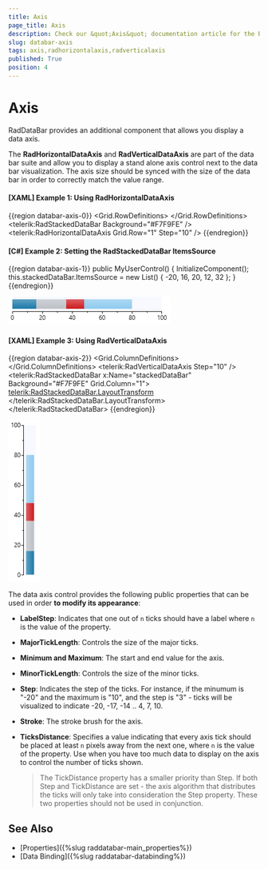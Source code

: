 ```yaml
---
title: Axis
page_title: Axis
description: Check our &quot;Axis&quot; documentation article for the RadDataBar {{ site.framework_name }} control.
slug: databar-axis
tags: axis,radhorizontalaxis,radverticalaxis
published: True
position: 4
---
```


# Axis

RadDataBar provides an additional component that allows you display a data axis.

The __RadHorizontalDataAxis__ and __RadVerticalDataAxis__ are part of the data bar suite and allow you to display a stand alone axis control next to the data bar visualization. The axis size should be synced with the size of the data bar in order to correctly match the value range.

#### __[XAML] Example 1: Using RadHorizontalDataAxis__
{{region databar-axis-0}}
	<Grid Width="300" Height="50">
		<Grid.RowDefinitions>
			<RowDefinition />
			<RowDefinition Height="Auto"/>
		</Grid.RowDefinitions>
		<telerik:RadStackedDataBar Background="#F7F9FE" />
		<telerik:RadHorizontalDataAxis Grid.Row="1" Step="10" />
	</Grid>
{{endregion}}

#### __[C#] Example 2: Setting the RadStackedDataBar ItemsSource__
{{region databar-axis-1}}
	public MyUserControl()
	{
		InitializeComponent();
		this.stackedDataBar.ItemsSource = new List<double>() { -20, 16, 20, 12, 32 };
	}
{{endregion}}

![WPF RadDataBar ](images/databar-axis-0.png)


#### __[XAML] Example 3: Using RadVerticalDataAxis__
{{region databar-axis-2}}
	<Grid Width="50" Height="300">
        <Grid.ColumnDefinitions>
            <ColumnDefinition Width="Auto"/>
            <ColumnDefinition />
        </Grid.ColumnDefinitions>
        <telerik:RadVerticalDataAxis Step="10" />
        <telerik:RadStackedDataBar x:Name="stackedDataBar" Background="#F7F9FE" Grid.Column="1">
            <telerik:RadStackedDataBar.LayoutTransform>
                <RotateTransform Angle="-90" />
            </telerik:RadStackedDataBar.LayoutTransform>
        </telerik:RadStackedDataBar>
    </Grid>
{{endregion}}

![WPF RadDataBar ](images/databar-axis-1.png)

The data axis control provides the following public properties that can be used in order __to modify its appearance__:

* __LabelStep__: Indicates that one out of `n` ticks should have a label where `n` is the value of the property.

* __MajorTickLength__: Controls the size of the major ticks.

* __Minimum and Maximum__: The start and end value for the axis.

* __MinorTickLength__: Controls the size of the minor ticks.

* __Step__: Indicates the step of the ticks. For instance, if the minumum is "-20" and the maximum is "10", and the step is "3" - ticks will be visualized to indicate -20, -17, -14 .. 4, 7, 10.

* __Stroke__: The stroke brush for the axis.

* __TicksDistance__: Specifies a value indicating that every axis tick should be placed at least `n` pixels away from the next one, where `n` is the value of the property. Use when you have too much data to display on the axis to control the number of ticks shown. 

	> The TickDistance property has a smaller priority than Step. If both Step and TickDistance are set - the axis algorithm that distributes the ticks will only take into consideration the Step property. These two properties should not be used in conjunction.

## See Also  
* [Properties]({%slug raddatabar-main_properties%})
* [Data Binding]({%slug raddatabar-databinding%})

